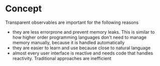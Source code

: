 # Concept

Transparent observables are important for the following reasons

- they are less errorprone and prevent memory leaks. This is similar to how higher order programming languages don't need to manage memory manually, because it is handled automatically
- they are easier to learn and use because close to natural language
- almost every user interface is reactive and needs code that handles reactivity. Traditional approaches are inefficient

